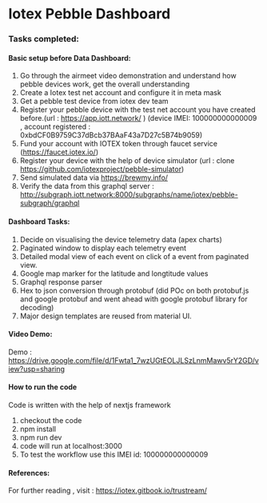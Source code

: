 # Iotex Pebble Dashboard

### Tasks completed:

#### Basic setup before Data Dashboard:
1. Go through the airmeet video demonstration and understand how pebble devices work, get the overall understanding
1. Create a Iotex test net account and configure it in meta mask
1. Get a pebble test device from iotex dev team 
1. Register your pebble device with the test net account you have created before.(url : https://app.iott.network/ ) (device IMEI: 100000000000009 , 
  account registered : 0xbdCF0B9759C37dBcb37BAaF43a7D27c5B74b9059)
1. Fund your account with IOTEX token through faucet service (https://faucet.iotex.io/)
1. Register your device with the help of device simulator (url : clone https://github.com/iotexproject/pebble-simulator)
1. Send simulated data via https://brewmy.info/ 
1. Verify the data from this graphql server : http://subgraph.iott.network:8000/subgraphs/name/iotex/pebble-subgraph/graphql

#### Dashboard Tasks:
1. Decide on visualising the device telemetry data (apex charts)
1. Paginated window to display each telemetry event
1. Detailed modal view of each event on click of a event from paginated view.
1. Google map marker for the latitude and longtitude values
1. Graphql response parser
1. Hex to json conversion through protobuf (did POc on both protobuf.js and google protobuf and went ahead with google protobuf library for decoding)
1. Major design templates are reused from material UI.

#### Video Demo:

Demo : https://drive.google.com/file/d/1Fwta1_7wzUGtEOLJLSzLnmMawv5rY2GD/view?usp=sharing

#### How to run the code

Code is written with the help of nextjs framework
1. checkout the code
1. npm install
1. npm run dev
1. code will run at localhost:3000
1. To test the workflow use this IMEI id: 100000000000009

#### References:
 For further reading , visit : https://iotex.gitbook.io/trustream/
